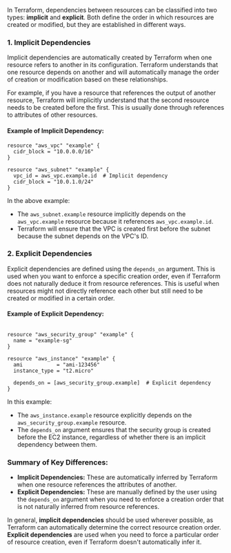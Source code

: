 In Terraform, dependencies between resources can be classified into two types: **implicit** and **explicit**. Both define the order in which resources are created or modified, but they are established in different ways.

### 1. **Implicit Dependencies**

Implicit dependencies are automatically created by Terraform when one resource refers to another in its configuration. Terraform understands that one resource depends on another and will automatically manage the order of creation or modification based on these relationships.

For example, if you have a resource that references the output of another resource, Terraform will implicitly understand that the second resource needs to be created before the first. This is usually done through references to attributes of other resources.

#### Example of Implicit Dependency:
```hcl
resource "aws_vpc" "example" {
  cidr_block = "10.0.0.0/16"
}

resource "aws_subnet" "example" {
  vpc_id = aws_vpc.example.id  # Implicit dependency
  cidr_block = "10.0.1.0/24"
}
```

In the above example:
- The `aws_subnet.example` resource implicitly depends on the `aws_vpc.example` resource because it references `aws_vpc.example.id`.
- Terraform will ensure that the VPC is created first before the subnet because the subnet depends on the VPC's ID.

### 2. **Explicit Dependencies**

Explicit dependencies are defined using the `depends_on` argument. This is used when you want to enforce a specific creation order, even if Terraform does not naturally deduce it from resource references. This is useful when resources might not directly reference each other but still need to be created or modified in a certain order.

#### Example of Explicit Dependency:
```hcl

resource "aws_security_group" "example" {
  name = "example-sg"
}

resource "aws_instance" "example" {
  ami           = "ami-123456"
  instance_type = "t2.micro"

  depends_on = [aws_security_group.example]  # Explicit dependency
}
```

In this example:
- The `aws_instance.example` resource explicitly depends on the `aws_security_group.example` resource.
- The `depends_on` argument ensures that the security group is created before the EC2 instance, regardless of whether there is an implicit dependency between them.

### Summary of Key Differences:
- **Implicit Dependencies:** These are automatically inferred by Terraform when one resource references the attributes of another.
- **Explicit Dependencies:** These are manually defined by the user using the `depends_on` argument when you need to enforce a creation order that is not naturally inferred from resource references.

In general, **implicit dependencies** should be used wherever possible, as Terraform can automatically determine the correct resource creation order. **Explicit dependencies** are used when you need to force a particular order of resource creation, even if Terraform doesn't automatically infer it.